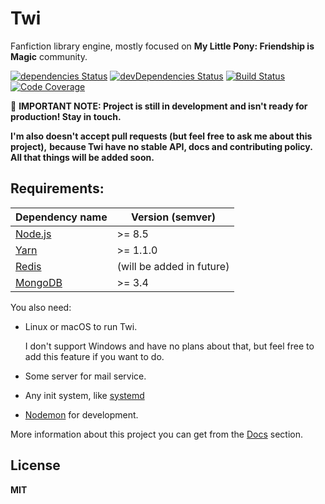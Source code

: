 # Twi

Fanfiction library engine, mostly focused on **My Little Pony: Friendship is Magic** community.

[![dependencies Status](https://david-dm.org/twi-project/twi-server/status.svg)](https://david-dm.org/twi-project/api-service)
[![devDependencies Status](https://david-dm.org/twi-project/api-service/dev-status.svg)](https://david-dm.org/twi-project/api-service?type=dev)
[![Build Status](https://travis-ci.org/twi-project/api-service.svg?branch=master)](https://travis-ci.org/twi-project/api-service)
[![Code Coverage](https://codecov.io/github/twi-project/api-service/coverage.svg?branch=master)](https://codecov.io/github/twi-project/api-service?branch=master)

🚧 **IMPORTANT NOTE: Project is still in development
and isn't ready for production! Stay in touch.**

**I'm also doesn't accept pull requests (but feel free to ask me about this project),**
**because Twi have no stable API, docs and contributing policy.**
**All that things will be added soon.**

## Requirements:

| Dependency name                      | Version (semver)          |
|--------------------------------------|---------------------------|
| [Node.js](https://nodejs.org/en/)    | >= 8.5                    |
| [Yarn](https://yarnpkg.com/lang/en/) | >= 1.1.0                  |
| [Redis](https://redis.io/)           | (will be added in future) |
| [MongoDB](https://www.mongodb.com/)  | >= 3.4                    |

You also need:

* Linux or macOS to run Twi.

   I don't support Windows and have no plans about that,
   but feel free to add this feature if you want to do.

* Some server for mail service.
* Any init system, like [systemd](https://github.com/systemd/systemd)
* [Nodemon](https://github.com/remy/nodemon) for development.

More information about this project you can get from the [Docs](./doc) section.

## License

**MIT**
